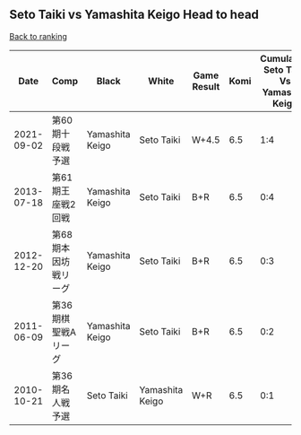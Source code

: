 ## Seto Taiki vs Yamashita Keigo Head to head

[Back to ranking](../../index.md)




| **Date** | **Comp** | **Black** | **White** | **Game Result** | **Komi** | **Cumulative Seto Taiki Vs Yamashita Keigo** | **Seto Taiki Streak** | **Yamashita Keigo Streak** | 
| --- | --- | --- | --- | --- | --- | --- | --- | --- |
| 2021-09-02 | 第60期十段戦予選 | Yamashita Keigo | Seto Taiki | W+4.5 | 6.5 | 1:4 | 1 | 0 | 
| 2013-07-18 | 第61期王座戦2回戦 | Yamashita Keigo | Seto Taiki | B+R | 6.5 | 0:4 | 0 | 4 | 
| 2012-12-20 | 第68期本因坊戦リーグ | Yamashita Keigo | Seto Taiki | B+R | 6.5 | 0:3 | 0 | 3 | 
| 2011-06-09 | 第36期棋聖戦Aリーグ | Yamashita Keigo | Seto Taiki | B+R | 6.5 | 0:2 | 0 | 2 | 
| 2010-10-21 | 第36期名人戦予選 | Seto Taiki | Yamashita Keigo | W+R | 6.5 | 0:1 | 0 | 1 |




